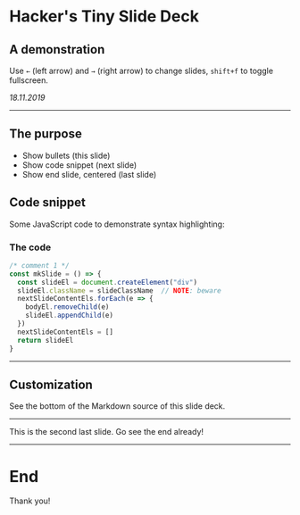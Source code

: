 # Hacker's Tiny Slide Deck

## A demonstration

Use `←` (left arrow) and `→` (right arrow) to change slides, `shift+f`
to toggle fullscreen.

_18.11.2019_

---

## The purpose

* Show bullets (this slide)
* Show code snippet (next slide)
* Show end slide, centered (last slide)

## Code snippet

Some JavaScript code to demonstrate syntax highlighting:

### The code

``` javascript
/* comment 1 */
const mkSlide = () => {
  const slideEl = document.createElement("div")
  slideEl.className = slideClassName  // NOTE: beware
  nextSlideContentEls.forEach(e => {
    bodyEl.removeChild(e)
    slideEl.appendChild(e)
  })
  nextSlideContentEls = []
  return slideEl
}
```

---

## Customization

See the bottom of the Markdown source of this slide deck.

---

This is the second last slide. Go see the end already!

---

# End

Thank you!

<link rel="stylesheet" href="https://tkareine.github.io/hackers-tiny-slide-deck/htsd.min.css" />
<style type="text/css">
@import url(https://fonts.googleapis.com/css?family=Roboto:400,400i,700|Roboto+Mono:400,700);
:root {
  --htsd-sans-font-family: 'Roboto', sans-serif;
  --htsd-mono-font-family: 'Roboto Mono', monospace;
}
</style>
<script type="text/javascript" src="https://tkareine.github.io/hackers-tiny-slide-deck/htsd.min.js"></script>
<script type="text/javascript" src="https://cdnjs.cloudflare.com/ajax/libs/prism/1.17.1/prism.min.js"></script>
